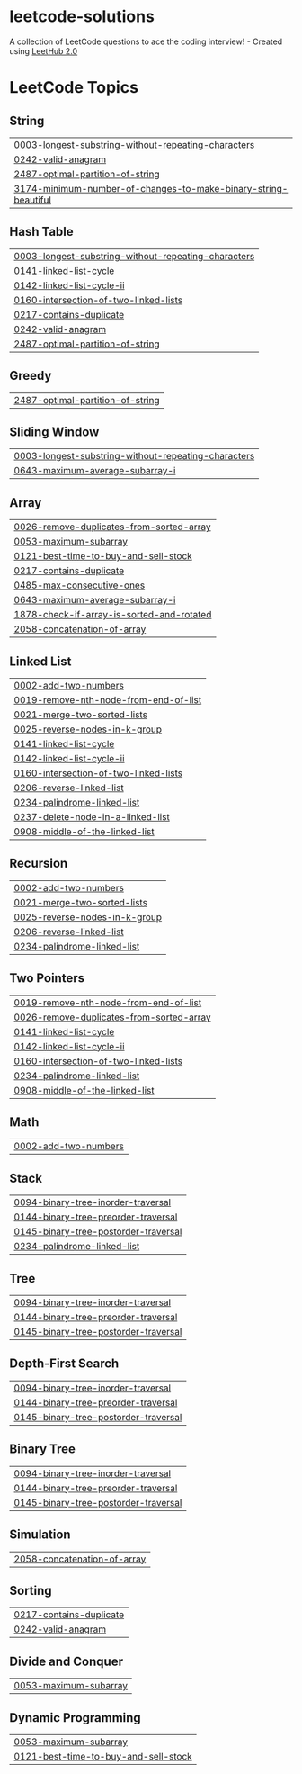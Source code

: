 # leetcode-solutions
A collection of LeetCode questions to ace the coding interview! - Created using [LeetHub 2.0](https://github.com/maitreya2954/LeetHub-2.0-Firefox)

<!---LeetCode Topics Start-->
# LeetCode Topics
## String
|  |
| ------- |
| [0003-longest-substring-without-repeating-characters](https://github.com/SanchitB23/leetcode-solutions/tree/master/0003-longest-substring-without-repeating-characters) |
| [0242-valid-anagram](https://github.com/SanchitB23/leetcode-solutions/tree/master/0242-valid-anagram) |
| [2487-optimal-partition-of-string](https://github.com/SanchitB23/leetcode-solutions/tree/master/2487-optimal-partition-of-string) |
| [3174-minimum-number-of-changes-to-make-binary-string-beautiful](https://github.com/SanchitB23/leetcode-solutions/tree/master/3174-minimum-number-of-changes-to-make-binary-string-beautiful) |
## Hash Table
|  |
| ------- |
| [0003-longest-substring-without-repeating-characters](https://github.com/SanchitB23/leetcode-solutions/tree/master/0003-longest-substring-without-repeating-characters) |
| [0141-linked-list-cycle](https://github.com/SanchitB23/leetcode-solutions/tree/master/0141-linked-list-cycle) |
| [0142-linked-list-cycle-ii](https://github.com/SanchitB23/leetcode-solutions/tree/master/0142-linked-list-cycle-ii) |
| [0160-intersection-of-two-linked-lists](https://github.com/SanchitB23/leetcode-solutions/tree/master/0160-intersection-of-two-linked-lists) |
| [0217-contains-duplicate](https://github.com/SanchitB23/leetcode-solutions/tree/master/0217-contains-duplicate) |
| [0242-valid-anagram](https://github.com/SanchitB23/leetcode-solutions/tree/master/0242-valid-anagram) |
| [2487-optimal-partition-of-string](https://github.com/SanchitB23/leetcode-solutions/tree/master/2487-optimal-partition-of-string) |
## Greedy
|  |
| ------- |
| [2487-optimal-partition-of-string](https://github.com/SanchitB23/leetcode-solutions/tree/master/2487-optimal-partition-of-string) |
## Sliding Window
|  |
| ------- |
| [0003-longest-substring-without-repeating-characters](https://github.com/SanchitB23/leetcode-solutions/tree/master/0003-longest-substring-without-repeating-characters) |
| [0643-maximum-average-subarray-i](https://github.com/SanchitB23/leetcode-solutions/tree/master/0643-maximum-average-subarray-i) |
## Array
|  |
| ------- |
| [0026-remove-duplicates-from-sorted-array](https://github.com/SanchitB23/leetcode-solutions/tree/master/0026-remove-duplicates-from-sorted-array) |
| [0053-maximum-subarray](https://github.com/SanchitB23/leetcode-solutions/tree/master/0053-maximum-subarray) |
| [0121-best-time-to-buy-and-sell-stock](https://github.com/SanchitB23/leetcode-solutions/tree/master/0121-best-time-to-buy-and-sell-stock) |
| [0217-contains-duplicate](https://github.com/SanchitB23/leetcode-solutions/tree/master/0217-contains-duplicate) |
| [0485-max-consecutive-ones](https://github.com/SanchitB23/leetcode-solutions/tree/master/0485-max-consecutive-ones) |
| [0643-maximum-average-subarray-i](https://github.com/SanchitB23/leetcode-solutions/tree/master/0643-maximum-average-subarray-i) |
| [1878-check-if-array-is-sorted-and-rotated](https://github.com/SanchitB23/leetcode-solutions/tree/master/1878-check-if-array-is-sorted-and-rotated) |
| [2058-concatenation-of-array](https://github.com/SanchitB23/leetcode-solutions/tree/master/2058-concatenation-of-array) |
## Linked List
|  |
| ------- |
| [0002-add-two-numbers](https://github.com/SanchitB23/leetcode-solutions/tree/master/0002-add-two-numbers) |
| [0019-remove-nth-node-from-end-of-list](https://github.com/SanchitB23/leetcode-solutions/tree/master/0019-remove-nth-node-from-end-of-list) |
| [0021-merge-two-sorted-lists](https://github.com/SanchitB23/leetcode-solutions/tree/master/0021-merge-two-sorted-lists) |
| [0025-reverse-nodes-in-k-group](https://github.com/SanchitB23/leetcode-solutions/tree/master/0025-reverse-nodes-in-k-group) |
| [0141-linked-list-cycle](https://github.com/SanchitB23/leetcode-solutions/tree/master/0141-linked-list-cycle) |
| [0142-linked-list-cycle-ii](https://github.com/SanchitB23/leetcode-solutions/tree/master/0142-linked-list-cycle-ii) |
| [0160-intersection-of-two-linked-lists](https://github.com/SanchitB23/leetcode-solutions/tree/master/0160-intersection-of-two-linked-lists) |
| [0206-reverse-linked-list](https://github.com/SanchitB23/leetcode-solutions/tree/master/0206-reverse-linked-list) |
| [0234-palindrome-linked-list](https://github.com/SanchitB23/leetcode-solutions/tree/master/0234-palindrome-linked-list) |
| [0237-delete-node-in-a-linked-list](https://github.com/SanchitB23/leetcode-solutions/tree/master/0237-delete-node-in-a-linked-list) |
| [0908-middle-of-the-linked-list](https://github.com/SanchitB23/leetcode-solutions/tree/master/0908-middle-of-the-linked-list) |
## Recursion
|  |
| ------- |
| [0002-add-two-numbers](https://github.com/SanchitB23/leetcode-solutions/tree/master/0002-add-two-numbers) |
| [0021-merge-two-sorted-lists](https://github.com/SanchitB23/leetcode-solutions/tree/master/0021-merge-two-sorted-lists) |
| [0025-reverse-nodes-in-k-group](https://github.com/SanchitB23/leetcode-solutions/tree/master/0025-reverse-nodes-in-k-group) |
| [0206-reverse-linked-list](https://github.com/SanchitB23/leetcode-solutions/tree/master/0206-reverse-linked-list) |
| [0234-palindrome-linked-list](https://github.com/SanchitB23/leetcode-solutions/tree/master/0234-palindrome-linked-list) |
## Two Pointers
|  |
| ------- |
| [0019-remove-nth-node-from-end-of-list](https://github.com/SanchitB23/leetcode-solutions/tree/master/0019-remove-nth-node-from-end-of-list) |
| [0026-remove-duplicates-from-sorted-array](https://github.com/SanchitB23/leetcode-solutions/tree/master/0026-remove-duplicates-from-sorted-array) |
| [0141-linked-list-cycle](https://github.com/SanchitB23/leetcode-solutions/tree/master/0141-linked-list-cycle) |
| [0142-linked-list-cycle-ii](https://github.com/SanchitB23/leetcode-solutions/tree/master/0142-linked-list-cycle-ii) |
| [0160-intersection-of-two-linked-lists](https://github.com/SanchitB23/leetcode-solutions/tree/master/0160-intersection-of-two-linked-lists) |
| [0234-palindrome-linked-list](https://github.com/SanchitB23/leetcode-solutions/tree/master/0234-palindrome-linked-list) |
| [0908-middle-of-the-linked-list](https://github.com/SanchitB23/leetcode-solutions/tree/master/0908-middle-of-the-linked-list) |
## Math
|  |
| ------- |
| [0002-add-two-numbers](https://github.com/SanchitB23/leetcode-solutions/tree/master/0002-add-two-numbers) |
## Stack
|  |
| ------- |
| [0094-binary-tree-inorder-traversal](https://github.com/SanchitB23/leetcode-solutions/tree/master/0094-binary-tree-inorder-traversal) |
| [0144-binary-tree-preorder-traversal](https://github.com/SanchitB23/leetcode-solutions/tree/master/0144-binary-tree-preorder-traversal) |
| [0145-binary-tree-postorder-traversal](https://github.com/SanchitB23/leetcode-solutions/tree/master/0145-binary-tree-postorder-traversal) |
| [0234-palindrome-linked-list](https://github.com/SanchitB23/leetcode-solutions/tree/master/0234-palindrome-linked-list) |
## Tree
|  |
| ------- |
| [0094-binary-tree-inorder-traversal](https://github.com/SanchitB23/leetcode-solutions/tree/master/0094-binary-tree-inorder-traversal) |
| [0144-binary-tree-preorder-traversal](https://github.com/SanchitB23/leetcode-solutions/tree/master/0144-binary-tree-preorder-traversal) |
| [0145-binary-tree-postorder-traversal](https://github.com/SanchitB23/leetcode-solutions/tree/master/0145-binary-tree-postorder-traversal) |
## Depth-First Search
|  |
| ------- |
| [0094-binary-tree-inorder-traversal](https://github.com/SanchitB23/leetcode-solutions/tree/master/0094-binary-tree-inorder-traversal) |
| [0144-binary-tree-preorder-traversal](https://github.com/SanchitB23/leetcode-solutions/tree/master/0144-binary-tree-preorder-traversal) |
| [0145-binary-tree-postorder-traversal](https://github.com/SanchitB23/leetcode-solutions/tree/master/0145-binary-tree-postorder-traversal) |
## Binary Tree
|  |
| ------- |
| [0094-binary-tree-inorder-traversal](https://github.com/SanchitB23/leetcode-solutions/tree/master/0094-binary-tree-inorder-traversal) |
| [0144-binary-tree-preorder-traversal](https://github.com/SanchitB23/leetcode-solutions/tree/master/0144-binary-tree-preorder-traversal) |
| [0145-binary-tree-postorder-traversal](https://github.com/SanchitB23/leetcode-solutions/tree/master/0145-binary-tree-postorder-traversal) |
## Simulation
|  |
| ------- |
| [2058-concatenation-of-array](https://github.com/SanchitB23/leetcode-solutions/tree/master/2058-concatenation-of-array) |
## Sorting
|  |
| ------- |
| [0217-contains-duplicate](https://github.com/SanchitB23/leetcode-solutions/tree/master/0217-contains-duplicate) |
| [0242-valid-anagram](https://github.com/SanchitB23/leetcode-solutions/tree/master/0242-valid-anagram) |
## Divide and Conquer
|  |
| ------- |
| [0053-maximum-subarray](https://github.com/SanchitB23/leetcode-solutions/tree/master/0053-maximum-subarray) |
## Dynamic Programming
|  |
| ------- |
| [0053-maximum-subarray](https://github.com/SanchitB23/leetcode-solutions/tree/master/0053-maximum-subarray) |
| [0121-best-time-to-buy-and-sell-stock](https://github.com/SanchitB23/leetcode-solutions/tree/master/0121-best-time-to-buy-and-sell-stock) |
<!---LeetCode Topics End-->